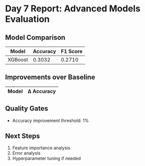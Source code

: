 # Day 7 Report: Advanced Models Evaluation

## Model Comparison

| Model | Accuracy | F1 Score |
|-------|----------|----------|
| XGBoost | 0.3032 | 0.2710 |

## Improvements over Baseline

| Model | Δ Accuracy |
|-------|------------|

## Quality Gates

- Accuracy improvement threshold: 1%

## Next Steps

1. Feature importance analysis
2. Error analysis
3. Hyperparameter tuning if needed
